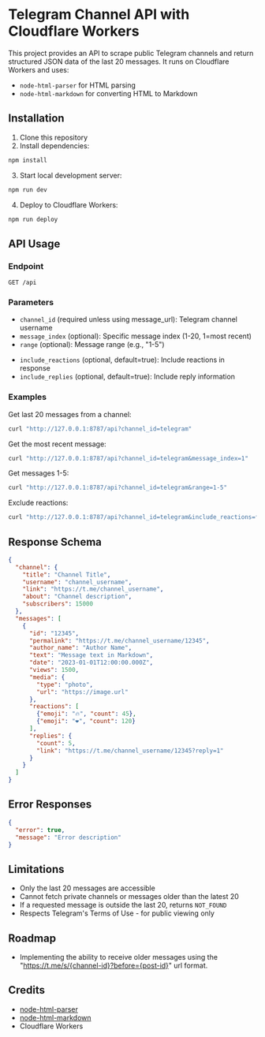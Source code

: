 # Telegram Channel API with Cloudflare Workers

This project provides an API to scrape public Telegram channels and return structured JSON data of the last 20 messages. It runs on Cloudflare Workers and uses:
- `node-html-parser` for HTML parsing
- `node-html-markdown` for converting HTML to Markdown

## Installation

1. Clone this repository
2. Install dependencies:
```bash
npm install
```

3. Start local development server:
```bash
npm run dev
```

4. Deploy to Cloudflare Workers:
```bash
npm run deploy
```

## API Usage

### Endpoint
`GET /api`

### Parameters
- `channel_id` (required unless using message_url): Telegram channel username
- `message_index` (optional): Specific message index (1-20, 1=most recent)
- `range` (optional): Message range (e.g., "1-5")
<!-- - `message_url` (optional): Full URL of a specific message -->
- `include_reactions` (optional, default=true): Include reactions in response
- `include_replies` (optional, default=true): Include reply information

### Examples

Get last 20 messages from a channel:
```bash
curl "http://127.0.0.1:8787/api?channel_id=telegram"
```

Get the most recent message:
```bash
curl "http://127.0.0.1:8787/api?channel_id=telegram&message_index=1"
```

Get messages 1-5:
```bash
curl "http://127.0.0.1:8787/api?channel_id=telegram&range=1-5"
```

<!-- It's not working right now.
Get specific message by URL:
```bash
curl "http://127.0.0.1:8787/api?message_url=https://t.me/telegram/2891"
``` -->

Exclude reactions:
```bash
curl "http://127.0.0.1:8787/api?channel_id=telegram&include_reactions=false"
```

## Response Schema

```json
{
  "channel": {
    "title": "Channel Title",
    "username": "channel_username",
    "link": "https://t.me/channel_username",
    "about": "Channel description",
    "subscribers": 15000
  },
  "messages": [
    {
      "id": "12345",
      "permalink": "https://t.me/channel_username/12345",
      "author_name": "Author Name",
      "text": "Message text in Markdown",
      "date": "2023-01-01T12:00:00.000Z",
      "views": 1500,
      "media": {
        "type": "photo",
        "url": "https://image.url"
      },
      "reactions": [
        {"emoji": "🔥", "count": 45},
        {"emoji": "❤️", "count": 120}
      ],
      "replies": {
        "count": 5,
        "link": "https://t.me/channel_username/12345?reply=1"
      }
    }
  ]
}
```

## Error Responses

```json
{
  "error": true,
  "message": "Error description"
}
```

## Limitations
- Only the last 20 messages are accessible
- Cannot fetch private channels or messages older than the latest 20
- If a requested message is outside the last 20, returns `NOT_FOUND`
- Respects Telegram's Terms of Use - for public viewing only

## Roadmap
- Implementing the ability to receive older messages using the "https://t.me/s/{channel-id}?before={post-id}" url format.

## Credits
- [node-html-parser](https://github.com/taoqf/node-html-parser)
- [node-html-markdown](https://github.com/crosstype/node-html-markdown)
- Cloudflare Workers